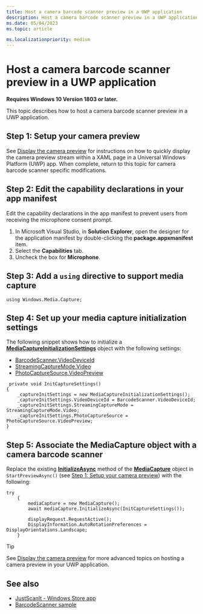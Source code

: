 ```yaml
---
title: Host a camera barcode scanner preview in a UWP application
description: Host a camera barcode scanner preview in a UWP application on Windows 10 Version 1803 or later.
ms.date: 05/04/2023
ms.topic: article

ms.localizationpriority: medium
---
```


# Host a camera barcode scanner preview in a UWP application

**Requires Windows 10 Version 1803 or later.**

This topic describes how to host a camera barcode scanner preview in a UWP application.

## Step 1: Setup your camera preview

See [Display the camera preview](../audio-video-camera/simple-camera-preview-access.md) for instructions on how to quickly display the camera preview stream within a XAML page in a Universal Windows Platform (UWP) app. When complete, return to this topic for camera barcode scanner specific modifications.

## Step 2: Edit the capability declarations in your app manifest

Edit the capability declarations in the app manifest to prevent users from receiving the microphone consent prompt.

1. In Microsoft Visual Studio, in **Solution Explorer**, open the designer for the application manifest by double-clicking the **package.appxmanifest** item.
2. Select the **Capabilities** tab.
3. Uncheck the box for **Microphone**.

## Step 3: Add a `using` directive to support media capture

```Csharp
using Windows.Media.Capture;
```

## Step 4: Set up your media capture initialization settings

The following snippet shows how to initialize a [**MediaCaptureInitializationSettings**](/uwp/api/windows.media.capture.mediacaptureinitializationsettings) object with the following settings:

- [BarcodeScanner.VideoDeviceId](/uwp/api/windows.devices.pointofservice.barcodescanner.videodeviceid)
- [StreamingCaptureMode.Video](/uwp/api/windows.media.capture.streamingcapturemode)
- [PhotoCaptureSource.VideoPreview](/uwp/api/windows.media.capture.photocapturesource)

```Csharp
 private void InitCaptureSettings()
{
    _captureInitSettings = new MediaCaptureInitializationSettings();
    _captureInitSettings.VideoDeviceId = BarcodeScanner.VideoDeviceId;
    _captureInitSettings.StreamingCaptureMode = StreamingCaptureMode.Video;
    _captureInitSettings.PhotoCaptureSource = PhotoCaptureSource.VideoPreview;
}
```

## Step 5: Associate the MediaCapture object with a camera barcode scanner

Replace the existing [**InitializeAsync**](/uwp/api/windows.media.capture.mediacapture.initializeasync) method of the [**MediaCapture**](/uwp/api/windows.media.capture.mediacapture) object in `StartPreviewAsync()` (see [Step 1: Setup your camera preview](#step-1-setup-your-camera-preview)) with the following:

```Csharp
try
    {
        mediaCapture = new MediaCapture();
        await mediaCapture.InitializeAsync(InitCaptureSettings());

        displayRequest.RequestActive();
        DisplayInformation.AutoRotationPreferences = DisplayOrientations.Landscape;
    }
```

> [!TIP]
> See [Display the camera preview](../audio-video-camera/simple-camera-preview-access.md#add-capability-declarations-to-the-app-manifest) for more advanced topics on hosting a camera preview in your UWP application.

## See also

- [JustScanIt - Windows Store app](https://aka.ms/justscanit)
- [BarcodeScanner sample](https://github.com/microsoft/Windows-universal-samples/tree/main/Samples/BarcodeScanner)
